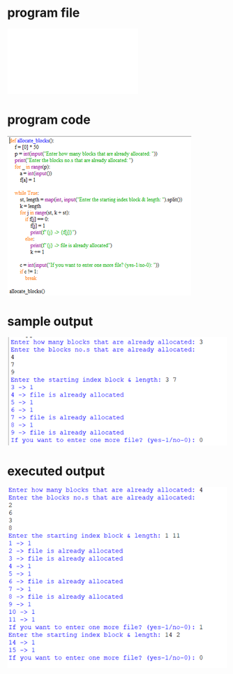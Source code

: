 
# program file
![program file](Linked_566.py)

# program code 
![program code](Linked_CODE_566.png)

# sample output
![sample output](Linked_IO_566.png)

# executed output
![executed output](Linked_EO_566.png)



